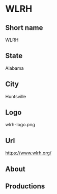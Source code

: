 # WLRH

## Short name

WLRH

## State

Alabama

## City

Huntsville

## Logo

wlrh-logo.png

## Url

https://www.wlrh.org/

## About

## Productions 
 
